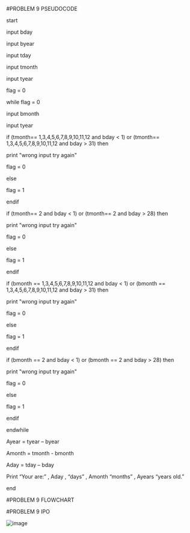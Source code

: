 #PROBLEM 9 PSEUDOCODE

start

input bday

input byear

input tday

input tmonth

input tyear

flag = 0

while flag = 0

input bmonth

input tyear

if (tmonth== 1,3,4,5,6,7,8,9,10,11,12 and bday < 1) or (tmonth== 1,3,4,5,6,7,8,9,10,11,12 and bday > 31) then

   print "wrong input try again"
   
   flag = 0
   
else

   flag = 1 
   
endif 

if (tmonth== 2 and bday < 1) or (tmonth== 2 and bday > 28) then

   print "wrong input try again"
   
   flag = 0
   
else

   flag = 1 
   
endif 

if (bmonth == 1,3,4,5,6,7,8,9,10,11,12 and bday < 1) or (bmonth == 1,3,4,5,6,7,8,9,10,11,12 and bday > 31) then

   print "wrong input try again"
   
  flag = 0
  
else

   flag = 1 
   
endif 

if (bmonth == 2 and bday < 1) or (bmonth == 2 and bday > 28) then

   print "wrong input try again"
   
  flag = 0
  
else

   flag = 1 
   
endif 

endwhile

Ayear = tyear – byear

Amonth = tmonth - bmonth 

Aday = tday – bday

Print “Your are:” , Aday , “days” , Amonth “months” , Ayears “years old.” 

end


#PROBLEM 9 FLOWCHART

#PROBLEM 9 IPO

![image](https://github.com/user-attachments/assets/15afe491-5c21-4ca5-b6a8-6fde98fda483)

